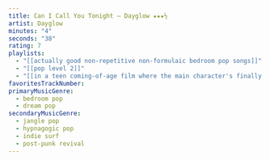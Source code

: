 ```yaml
---
title: Can I Call You Tonight — Dayglow ★★★½
artist: Dayglow
minutes: "4"
seconds: "38"
rating: 7
playlists:
  - "[[actually good non-repetitive non-formulaic bedroom pop songs]]"
  - "[[pop level 2]]"
  - "[[in a teen coming-of-age film where the main character's finally ready for the next chapter]]"
favoritesTrackNumber:
primaryMusicGenre:
  - bedroom pop
  - dream pop
secondaryMusicGenre:
  - jangle pop
  - hypnagogic pop
  - indie surf
  - post-punk revival
---
```

